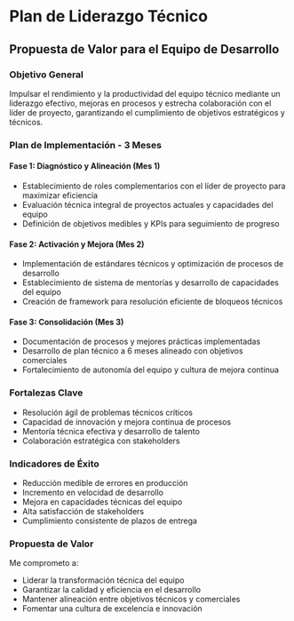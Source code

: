 # Plan de Liderazgo Técnico
## Propuesta de Valor para el Equipo de Desarrollo

### Objetivo General
Impulsar el rendimiento y la productividad del equipo técnico mediante un liderazgo efectivo, mejoras en procesos y estrecha colaboración con el líder de proyecto, garantizando el cumplimiento de objetivos estratégicos y técnicos.

### Plan de Implementación - 3 Meses

#### Fase 1: Diagnóstico y Alineación (Mes 1)
* Establecimiento de roles complementarios con el líder de proyecto para maximizar eficiencia
* Evaluación técnica integral de proyectos actuales y capacidades del equipo
* Definición de objetivos medibles y KPIs para seguimiento de progreso

#### Fase 2: Activación y Mejora (Mes 2)
* Implementación de estándares técnicos y optimización de procesos de desarrollo
* Establecimiento de sistema de mentorías y desarrollo de capacidades del equipo
* Creación de framework para resolución eficiente de bloqueos técnicos

#### Fase 3: Consolidación (Mes 3)
* Documentación de procesos y mejores prácticas implementadas
* Desarrollo de plan técnico a 6 meses alineado con objetivos comerciales
* Fortalecimiento de autonomía del equipo y cultura de mejora continua

### Fortalezas Clave
* Resolución ágil de problemas técnicos críticos
* Capacidad de innovación y mejora continua de procesos
* Mentoría técnica efectiva y desarrollo de talento
* Colaboración estratégica con stakeholders

### Indicadores de Éxito
* Reducción medible de errores en producción
* Incremento en velocidad de desarrollo
* Mejora en capacidades técnicas del equipo
* Alta satisfacción de stakeholders
* Cumplimiento consistente de plazos de entrega

### Propuesta de Valor
Me comprometo a:
* Liderar la transformación técnica del equipo
* Garantizar la calidad y eficiencia en el desarrollo
* Mantener alineación entre objetivos técnicos y comerciales
* Fomentar una cultura de excelencia e innovación
